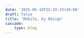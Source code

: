 ```yaml
---
date: '2025-05-19T22:19:33+10:00'
draft: false
title: 'Mobile, by Design'
cascade:
    type: blog
---
```

